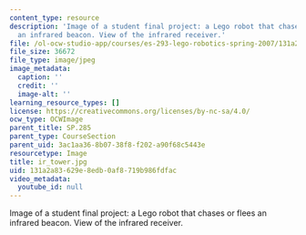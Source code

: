 ```yaml
---
content_type: resource
description: 'Image of a student final project: a Lego robot that chases or flees
  an infrared beacon. View of the infrared receiver.'
file: /ol-ocw-studio-app/courses/es-293-lego-robotics-spring-2007/131a2a83629e8edb0af8719b986fdfac_ir_tower.jpg
file_size: 36672
file_type: image/jpeg
image_metadata:
  caption: ''
  credit: ''
  image-alt: ''
learning_resource_types: []
license: https://creativecommons.org/licenses/by-nc-sa/4.0/
ocw_type: OCWImage
parent_title: SP.285
parent_type: CourseSection
parent_uid: 3ac1aa36-8b07-38f8-f202-a90f68c5443e
resourcetype: Image
title: ir_tower.jpg
uid: 131a2a83-629e-8edb-0af8-719b986fdfac
video_metadata:
  youtube_id: null
---
```

Image of a student final project: a Lego robot that chases or flees an infrared beacon. View of the infrared receiver.